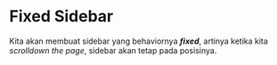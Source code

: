# Fixed Sidebar

Kita akan membuat sidebar yang behaviornya ***fixed***, artinya ketika kita *scrolldown the page*, sidebar akan tetap pada posisinya.
